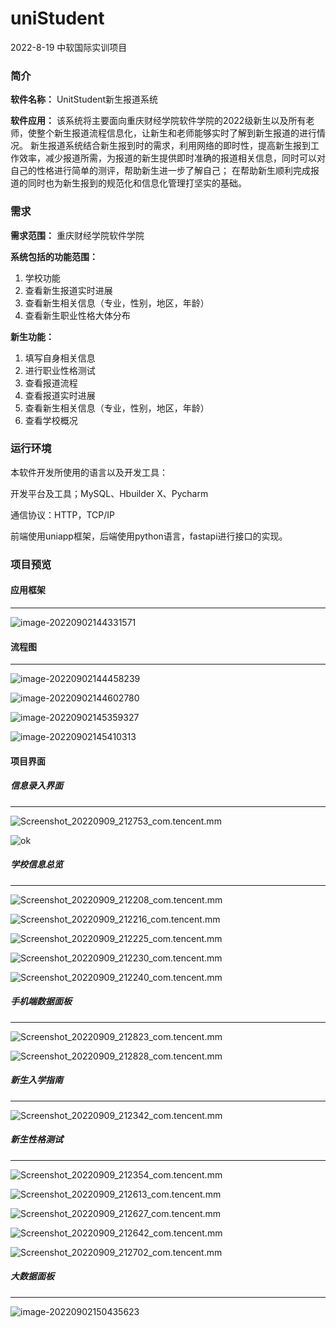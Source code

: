 # uniStudent
2022-8-19 中软国际实训项目 



### 简介

**软件名称：**
UnitStudent新生报道系统

**软件应用：**
该系统将主要面向重庆财经学院软件学院的2022级新生以及所有老师，使整个新生报道流程信息化，让新生和老师能够实时了解到新生报道的进行情况。
新生报道系统结合新生报到时的需求，利用网络的即时性，提高新生报到工作效率，减少报道所需，为报道的新生提供即时准确的报道相关信息，同时可以对自己的性格进行简单的测评，帮助新生进一步了解自己；
在帮助新生顺利完成报道的同时也为新生报到的规范化和信息化管理打坚实的基础。





### 需求

**需求范围：**
重庆财经学院软件学院

**系统包括的功能范围：**

1. 学校功能
2.  查看新生报道实时进展
3.  查看新生相关信息（专业，性别，地区，年龄）
4.  查看新生职业性格大体分布

**新生功能：**

1.  填写自身相关信息
2.  进行职业性格测试
3.  查看报道流程
4.  查看报道实时进展
5.  查看新生相关信息（专业，性别，地区，年龄）
6.  查看学校概况





### 运行环境

本软件开发所使用的语言以及开发工具：

开发平台及工具；MySQL、Hbuilder X、Pycharm

通信协议：HTTP，TCP/IP

前端使用uniapp框架，后端使用python语言，fastapi进行接口的实现。



### 项目预览

#### 应用框架

---

![image-20220902144331571](https://xc-figure.oss-cn-hangzhou.aliyuncs.com/img/202209021443731.png)



#### 流程图

---

![image-20220902144458239](https://xc-figure.oss-cn-hangzhou.aliyuncs.com/img/202209021444357.png)

![image-20220902144602780](https://xc-figure.oss-cn-hangzhou.aliyuncs.com/img/202209021446848.png)

![image-20220902145359327](https://xc-figure.oss-cn-hangzhou.aliyuncs.com/img/202209021453406.png)

![image-20220902145410313](https://xc-figure.oss-cn-hangzhou.aliyuncs.com/img/202209021454389.png)



#### 项目界面

##### 信息录入界面

---

![Screenshot_20220909_212753_com.tencent.mm](https://xc-figure.oss-cn-hangzhou.aliyuncs.com/img/202209100813507.jpg)

![ok](https://xc-figure.oss-cn-hangzhou.aliyuncs.com/img/202209100822778.jpg)

##### 学校信息总览

---

![Screenshot_20220909_212208_com.tencent.mm](https://xc-figure.oss-cn-hangzhou.aliyuncs.com/img/202209100812240.jpg)

![Screenshot_20220909_212216_com.tencent.mm](https://xc-figure.oss-cn-hangzhou.aliyuncs.com/img/202209100812765.jpg)

![Screenshot_20220909_212225_com.tencent.mm](https://xc-figure.oss-cn-hangzhou.aliyuncs.com/img/202209100812753.jpg)



![Screenshot_20220909_212230_com.tencent.mm](https://xc-figure.oss-cn-hangzhou.aliyuncs.com/img/202209100813592.jpg)

![Screenshot_20220909_212240_com.tencent.mm](https://xc-figure.oss-cn-hangzhou.aliyuncs.com/img/202209100813636.jpg)

##### 手机端数据面板

---

![Screenshot_20220909_212823_com.tencent.mm](https://xc-figure.oss-cn-hangzhou.aliyuncs.com/img/202209100814029.jpg)

![Screenshot_20220909_212828_com.tencent.mm](https://xc-figure.oss-cn-hangzhou.aliyuncs.com/img/202209100814845.jpg)

##### 新生入学指南

---

![Screenshot_20220909_212342_com.tencent.mm](https://xc-figure.oss-cn-hangzhou.aliyuncs.com/img/202209100813181.jpg)

##### 新生性格测试

---

![Screenshot_20220909_212354_com.tencent.mm](https://xc-figure.oss-cn-hangzhou.aliyuncs.com/img/202209100814203.jpg)

![Screenshot_20220909_212613_com.tencent.mm](https://xc-figure.oss-cn-hangzhou.aliyuncs.com/img/202209100814152.jpg)

![Screenshot_20220909_212627_com.tencent.mm](https://xc-figure.oss-cn-hangzhou.aliyuncs.com/img/202209100814481.jpg)

![Screenshot_20220909_212642_com.tencent.mm](https://xc-figure.oss-cn-hangzhou.aliyuncs.com/img/202209100814850.jpg)

![Screenshot_20220909_212702_com.tencent.mm](https://xc-figure.oss-cn-hangzhou.aliyuncs.com/img/202209100814057.jpg)

##### 大数据面板

---


![image-20220902150435623](https://xc-figure.oss-cn-hangzhou.aliyuncs.com/img/202209021514993.jpg)
